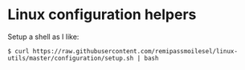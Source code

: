 # Linux configuration helpers

Setup a shell as I like: 

	$ curl https://raw.githubusercontent.com/remipassmoilesel/linux-utils/master/configuration/setup.sh | bash

